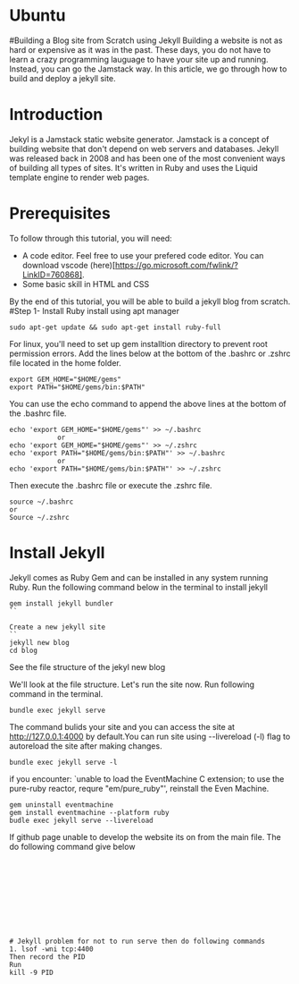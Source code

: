 # Ubuntu
#Building a Blog site from Scratch using Jekyll
Building a website is not as hard or expensive as it was in the past. These days, you do not have to learn a crazy programming lauguage to have your site up and running.
Instead, you can go the Jamstack way. In this article, we go through how to build and deploy a jekyll site.

# Introduction
Jekyl is a Jamstack static website generator. Jamstack is a concept of building website that don't depend on web servers and databases.
Jekyll was released back in 2008 and has been one of the most convenient ways of building all types of sites. It's written in Ruby and uses the Liquid template engine to render web pages.

# Prerequisites
To follow through this tutorial, you will need:
+ A code editor. Feel free to use your prefered code editor. You can download vscode (here)[https://go.microsoft.com/fwlink/?LinkID=760868].
+ Some basic skill in HTML and CSS

By the end of this tutorial, you will be able to build a jekyll blog from scratch.
#Step 1- Install Ruby
install using apt manager
```
sudo apt-get update && sudo apt-get install ruby-full
```
For linux, you'll need to set up gem installtion directory to prevent root permission errors. Add the lines below at the bottom of the .bashrc or .zshrc file located in the home folder.
```
export GEM_HOME="$HOME/gems"
export PATH="$HOME/gems/bin:$PATH"
```
You can use the echo command to append the above lines at the bottom of the .bashrc file.
```
echo 'export GEM_HOME="$HOME/gems"' >> ~/.bashrc
 			or
echo 'export GEM_HOME="$HOME/gems"' >> ~/.zshrc
echo 'export PATH="$HOME/gems/bin:$PATH"' >> ~/.bashrc
			or
echo 'export PATH="$HOME/gems/bin:$PATH"' >> ~/.zshrc 
```
Then execute the .bashrc file
or 
execute the .zshrc file.
```
source ~/.bashrc
or
Source ~/.zshrc
```
# Install Jekyll
Jekyll comes as Ruby Gem and can be installed in any system running Ruby. Run the following command below in the terminal to install jekyll
```
gem install jekyll bundler
``

Create a new jekyll site
`` 
jekyll new blog
cd blog
```
See the file structure of the jekyl new blog

We'll look at the file structure. Let's run the site now. Run following command in the terminal.
```
bundle exec jekyll serve
```
The command bulids your site and you can access the site at http://127.0.0.1:4000 by default.You can run site using --livereload (-l) flag to autoreload the site after making changes.
```
bundle exec jekyll serve -l
```
if you encounter: `unable to load the EventMachine C extension; to use the pure-ruby reactor, requre "em/pure_ruby"',
reinstall the Even Machine.

```
gem uninstall eventmachine
gem install eventmachine --platform ruby
budle exec jekyll serve --livereload
```
If github page unable to develop the website its on from the main file. The do following command give below
```










# Jekyll problem for not to run serve then do following commands
1. lsof -wni tcp:4400
Then record the PID
Run 
kill -9 PID






